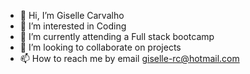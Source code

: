 - 👋 Hi, I’m Giselle Carvalho
- 👀 I’m interested in Coding
- 🌱 I’m currently attending a Full stack bootcamp
- 💞️ I’m looking to collaborate on projects 
- 📫 How to reach me by email giselle-rc@hotmail.com

<!---
gisellec-rc/gisellec-rc is a ✨ special ✨ repository because its `README.md` (this file) appears on your GitHub profile.
You can click the Preview link to take a look at your changes.
--->
